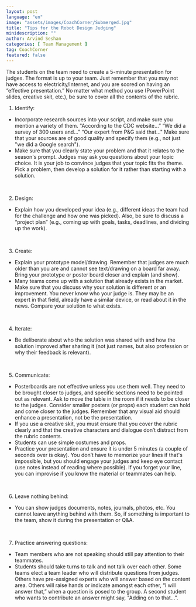 ```yaml
---
layout: post
language: "en"
image: "assets/images/CoachCorner/Submerged.jpg"
title: "Tips for the Robot Design Judging"
minidescription: ""
author: Arvind Seshan
categories: [ Team Management ]
tag: CoachCorner
featured: false
---
```


The students on the team need to create a 5-minute presentation for judges. The format is up to your team. Just remember that you may not have access to electricity/Internet, and you are scored on having an “effective presentation.” No matter what method you use (PowerPoint slides, creative skit, etc.), be sure to cover all the contents of the rubric.

1. Identify: <br>
- Incorporate research sources into your script, and make sure you mention a variety of them. "According to the CDC website…” “We did a survey of 300 users and…” “Our expert from P&G said that…" Make sure that your sources are of good quality and specify them (e.g., not just "we did a Google search").
- Make sure that you clearly state your problem and that it relates to the season's prompt. Judges may ask you questions about your topic choice. It is your job to convince judges that your topic fits the theme. Pick a problem, then develop a solution for it rather than starting with a solution.
<br>

2. Design:<br>
- Explain how you developed your idea (e.g., different ideas the team had for the challenge and how one was picked). Also, be sure to discuss a “project plan” (e.g., coming up with goals, tasks, deadlines, and dividing up the work).
<br>

3. Create: <br>
- Explain your prototype model/drawing. Remember that judges are much older than you are and cannot see text/drawing on a board far away. Bring your prototype or poster board closer and explain (and show).
- Many teams come up with a solution that already exists in the market. Make sure that you discuss why your solution is different or an improvement. You never know who your judge is. They may be an expert in that field, already have a similar device, or read about it in the news. Compare your solution to what exists.
<br>

4. Iterate: <br>
- Be deliberate about who the solution was shared with and how the solution improved after sharing it (not just names, but also profession or why their feedback is relevant).
<br>

5. Communicate: <br>
- Posterboards are not effective unless you use them well. They need to be brought closer to judges, and specific sections need to be pointed out as relevant. Ask to move the table in the room if it needs to be closer to the judges. Consider smaller posters (or props) each student can hold and come closer to the judges. Remember that any visual aid should enhance a presentation, not be the presentation.
- If you use a creative skit, you must ensure that you cover the rubric clearly and that the creative characters and dialogue don’t distract from the rubric contents.
- Students can use simple costumes and props.
- Practice your presentation and ensure it is under 5 minutes (a couple of seconds over is okay). You don’t have to memorize your lines if that's impossible, but you should engage your judges and keep eye contact (use notes instead of reading where possible). If you forget your line, you can improvise if you know the material or teammates can help.
<br>

6. Leave nothing behind: <br>
- You can show judges documents, notes, journals, photos, etc. You cannot leave anything behind with them. So, if something is important to the team, show it during the presentation or Q&A.
<br>

7. Practice answering questions: <br>
- Team members who are not speaking should still pay attention to their teammates.
- Students should take turns to talk and not talk over each other. Some teams elect a team leader who will distribute questions from judges. Others have pre-assigned experts who will answer based on the content area. Others will raise hands or indicate amongst each other, “I will answer that,” when a question is posed to the group. A second student who wants to contribute an answer might say, "Adding on to that...".
